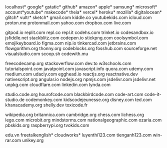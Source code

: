 <local>
localhost*
google*
gstatic*
github*
amazon*
apple*
samsung*
microsoft*
account*youtube*
makecode*
theia*
vercel*
heroku*
mozilla*
digitalocean*
glitch*
vultr*
sketch*
gmail.com
kiddle.co
youtubekids.com
icloud.com
proton.me
protonmail.com
yahoo.com
dropbox.com
live.com

gitpod.io
replit.com
repl.co
repl.it
codehs.com
trinket.io
codesandbox.io
jsfiddle.net
stackblitz.com
codepen.io
stickpng.com
coolsymbol.com
emojikeyboard.io
figma.com
nip.io
tinkercad.com
jetbrains.com
flowgorithm.org
thonny.org
codeblocks.org
fosshub.com
sourceforge.net
visualstudio.com
scoop.sh
codewith.mu

freecodecamp.org
stackoverflow.com
dev.to
w3schools.com
tutorialspoint.com
javatpoint.com
javascript.info
quora.com
udemy.com
medium.com
udaciy.com
egghead.io
reactjs.org
reactnative.dev
nativescript.org
angular.io
nodejs.org
npmjs.com
jsdelivr.com
jsdelivr.net
unpkg.com
cloudflare.com
linkedin.com
lynda.com

studio.code.org
hourofcode.com
blackbirdcode.com
code-art.com
code-it-studio.de
codemonkey.com
kidscodejeunesse.org
disney.com
ted.com
khanacademy.org
shelly.dev
toxicode.fr

wikipedia.org
britannica.com
cambridge.org
chess.com
lichess.org
lego.com
microbit.org
mindstorms.com
nationalgeographic.com
ozaria.com
pbskids.org
raspberrypi.org
tvokids.com

edu.vn
freetalkenglish*
cloudworks*
luyenthi123.com
tienganh123.com
win-rar.com
unikey.org
